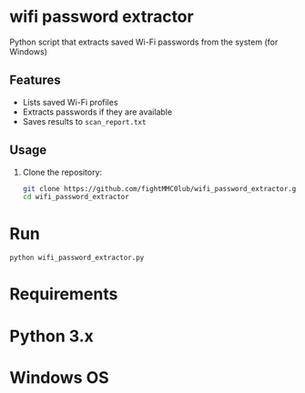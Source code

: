 # wifi password extractor
Python script that extracts saved Wi-Fi passwords from the system  (for Windows)

## Features

- Lists saved Wi-Fi profiles
- Extracts passwords if they are available
- Saves results to `scan_report.txt`

## Usage

1. Clone the repository:
   ```bash
   git clone https://github.com/fightMMC0lub/wifi_password_extractor.git
   cd wifi_password_extractor
# Run
  ```bash
  python wifi_password_extractor.py
  ```
# Requirements
  # Python 3.x
  # Windows OS
